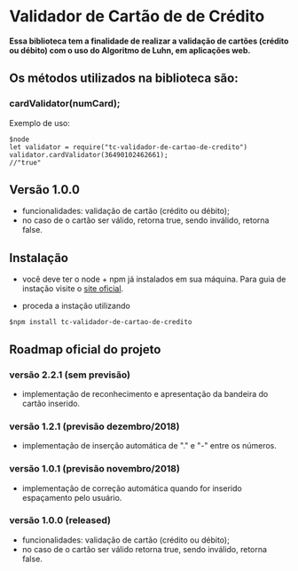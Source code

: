 # Validador de Cartão de de Crédito

**Essa biblioteca tem a finalidade de realizar a validação de cartões (crédito ou débito) com o uso do Algoritmo de Luhn, em aplicações web.**

## Os métodos utilizados na biblioteca são:

### cardValidator(numCard);

Exemplo de uso:

```
$node
let validator = require("tc-validador-de-cartao-de-credito")
validator.cardValidator(36490102462661);
//"true"
```

## Versão 1.0.0

* funcionalidades: validação de cartão (crédito ou débito);
* no caso de o cartão ser válido, retorna true, sendo inválido, retorna false.

## Instalação

* você deve ter o node + npm já instalados em sua máquina. Para guia de instação visite o [site oficial](https://www.npmjs.com/get-npm).

* proceda a instação utilizando

```
$npm install tc-validador-de-cartao-de-credito
```

## Roadmap oficial do projeto

### versão 2.2.1 (sem previsão)

* implementação de reconhecimento e apresentação da bandeira do cartão inserido.

### versão 1.2.1 (previsão dezembro/2018)

* implementação de inserção automática de "." e "-" entre os números.

### versão 1.0.1 (previsão novembro/2018)

* implementação de correção automática quando for inserido espaçamento pelo usuário.

### versão 1.0.0 (released)

* funcionalidades: validação de cartão (crédito ou débito);
* no caso de o cartão ser válido retorna true, sendo inválido, retorna false.
